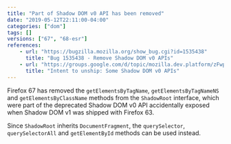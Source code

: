 ```yaml
---
title: "Part of Shadow DOM v0 API has been removed"
date: "2019-05-12T22:11:00-04:00"
categories: ["dom"]
tags: []
versions: ["67", "68-esr"]
references:
    - url: "https://bugzilla.mozilla.org/show_bug.cgi?id=1535438"
      title: "Bug 1535438 - Remove Shadow DOM v0 APIs"
    - url: "https://groups.google.com/d/topic/mozilla.dev.platform/zFwps4VTiXw/discussion"
      title: "Intent to unship: Some Shadow DOM v0 APIs"
---
```

Firefox 67 has removed the `getElementsByTagName`, `getElementsByTagNameNS` and `getElementsByClassName` methods from the `ShadowRoot` interface, which were part of the deprecated Shadow DOM v0 API accidentally exposed when Shadow DOM v1 was shipped with Firefox 63.

Since `ShadowRoot` inherits `DocumentFragment`, the `querySelector`, `querySelectorAll` and `getElementById` methods can be used instead.
